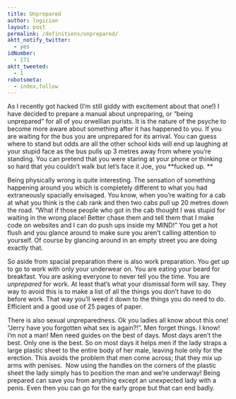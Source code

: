 ```yaml
---
title: Unprepared
author: logician
layout: post
permalink: /definitions/unprepared/
aktt_notify_twitter:
  - yes
idNumber:
  - 171
aktt_tweeted:
  - 1
robotsmeta:
  - index,follow
---
```

As I recently got hacked (I&#8217;m still giddy with excitement about that one!) I have decided to prepare a manual about unpreparing, or &#8220;being unprepared&#8221; for all of you orwellian purists. It is the nature of the psyche to become more aware about something after it has happened to you. If you are waiting for the bus you are unprepared for its arrival. You can guess where to stand but odds are all the other school kids will end up laughing at your stupid face as the bus pulls up 3 metres away from where you&#8217;re standing. You can pretend that you were staring at your phone or thinking so hard that you couldn&#8217;t walk but let&#8217;s face it Joe, you **fucked up. **

Being physically wrong is quite interesting. The sensation of something happening around you which is completely different to what you had extraneously spacially envisaged. You know, when you&#8217;re waiting for a cab at what you think is the cab rank and then two cabs pull up 20 metres down the road. &#8220;What if those people who got in the cab thought I was stupid for waiting in the wrong place! Better chase them and tell them that I make code on websites and I can do push ups inside my MIND!&#8221; You get a hot flush and you glance around to make sure you aren&#8217;t calling attention to yourself. Of course by glancing around in an empty street you are doing exactly that.

So aside from spacial preparation there is also work preparation. You get up to go to work with only your underwear on. You are eating your beard for breakfast. You are asking everyone to never tell you the time. You are *unprepared* for work. At least that&#8217;s what your dismissal form will say. They way to avoid this is to make a list of all the things you don&#8217;t have to do before work. That way you&#8217;ll weed it down to the things you do need to do. Efficient and a good use of 25 pages of paper.

There is also sexual unpreparedness. Ok you ladies all know about this one! &#8220;Jerry have you forgotten what sex is again?!&#8221;. Men forget things. I know! I&#8217;m not a man! Men need guides on the best of days. Most days aren&#8217;t the best. Only one is the best. So on most days it helps men if the lady straps a large plastic sheet to the entire body of her male, leaving hole only for the erection. This avoids the problem that men come across; that they mix up arms with penises.  Now using the handles on the corners of the plastic sheet the lady simply has to position the man and we&#8217;re underway! Being prepared can save you from anything except an unexpected lady with a penis. Even then you can go for the early grope but that can end badly.